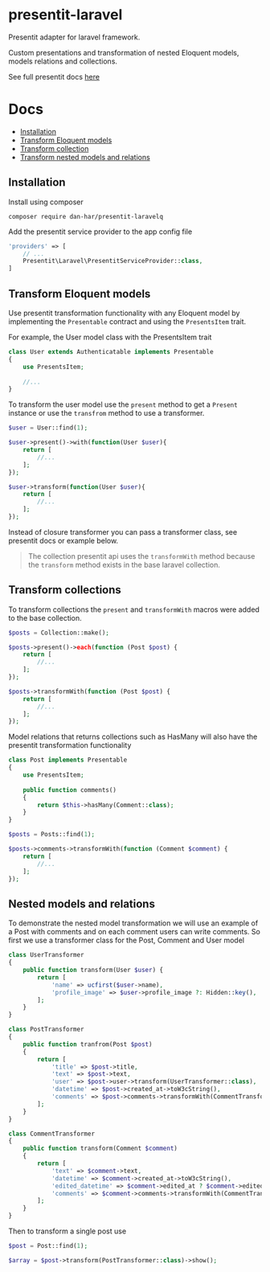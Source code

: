 # presentit-laravel

Presentit adapter for laravel framework.

Custom presentations and transformation of nested Eloquent models, models relations and collections.

See full presentit docs [here](https://github.com/dan-har/presentit)

# Docs
+ [Installation](#installation)
+ [Transform Eloquent models](#Transform-Eloquent-models)
+ [Transform collection](#Transform-collection)
+ [Transform nested models and relations](#Transform-nested-models-and-relations)

## Installation

Install using composer

```
composer require dan-har/presentit-laravelq
```

Add the presentit service provider to the app config file

```php
'providers' => [
    // ...
    Presentit\Laravel\PresentitServiceProvider::class,
]
```
## Transform Eloquent models

Use presentit transformation functionality with any Eloquent model by implementing the ```Presentable``` contract and using the ```PresentsItem``` trait.  

For example, the User model class with the PresentsItem trait

```php
class User extends Authenticatable implements Presentable
{
    use PresentsItem;
    
    //...
}
```

To transform the user model use the ```present``` method to get a ```Present``` instance or use the ```transfrom``` method to use a transformer.
   
```php
$user = User::find(1);

$user->present()->with(function(User $user){
    return [
        //...
    ];
});

$user->transform(function(User $user){
    return [
        //...
    ];
});
```

Instead of closure transformer you can pass a transformer class, see presentit docs or example below.

> The collection presentit api uses the ```transformWith``` method because the ```transform``` method exists in the base laravel collection.

## Transform collections

To transform collections the ```present``` and ```transformWith``` macros were added to the base collection.

```php
$posts = Collection::make();

$posts->present()->each(function (Post $post) {
    return [
        //...
    ];
});

$posts->transformWith(function (Post $post) {
    return [
        //...
    ];
});
```

Model relations that returns collections such as HasMany will also have the presentit transformation functionality
  
```php
class Post implements Presentable
{
    use PresentsItem;
    
    public function comments()
    {
        return $this->hasMany(Comment::class);
    }
}

$posts = Posts::find(1);

$posts->comments->transformWith(function (Comment $comment) {
    return [
        //...
    ];
});
```

## Nested models and relations

To demonstrate the nested model transformation we will use an example of a Post with comments and on each comment users can write comments.
So first we use a transformer class for the Post, Comment and User model 

```php
class UserTransformer
{
    public function transform(User $user) {
        return [
            'name' => ucfirst($user->name),
            'profile_image' => $user->profile_image ?: Hidden::key(),
        ];
    }
}

class PostTransformer
{
    public function tranfrom(Post $post)
    {
        return [
            'title' => $post->title,
            'text' => $post->text,
            'user' => $post->user->transform(UserTransformer::class),
            'datetime' => $post->created_at->toW3cString(),
            'comments' => $post->comments->transformWith(CommentTransformer::class),
        ];
    }
}

class CommentTransformer
{
    public function transform(Comment $comment)
    {
        return [
            'text' => $comment->text,
            'datetime' => $comment->created_at->toW3cString(),
            'edited_datetime' => $comment->edited_at ? $comment->edited_at : Hidden::key(),
            'comments' => $comment->comments->transformWith(CommentTransformer::class),
        ];
    }
}

```

Then to transform a single post use

```php
$post = Post::find(1);

$array = $post->transform(PostTransformer::class)->show();
```
